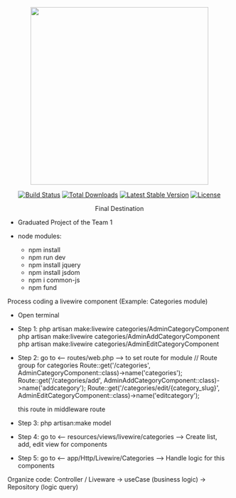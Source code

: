 <p align="center"><a href="https://laravel.com" target="_blank"><img src="https://raw.githubusercontent.com/laravel/art/master/logo-lockup/5%20SVG/2%20CMYK/1%20Full%20Color/laravel-logolockup-cmyk-red.svg" width="400"></a></p>

<p align="center">
<a href="https://travis-ci.org/laravel/framework"><img src="https://travis-ci.org/laravel/framework.svg" alt="Build Status"></a>
<a href="https://packagist.org/packages/laravel/framework"><img src="https://img.shields.io/packagist/dt/laravel/framework" alt="Total Downloads"></a>
<a href="https://packagist.org/packages/laravel/framework"><img src="https://img.shields.io/packagist/v/laravel/framework" alt="Latest Stable Version"></a>
<a href="https://packagist.org/packages/laravel/framework"><img src="https://img.shields.io/packagist/l/laravel/framework" alt="License"></a>
</p>

<p align="center">Final Destination</p>

- Graduated Project of the Team 1

- node modules: 
  + npm install
  + npm run dev
  + npm install jquery
  + npm install jsdom
  + npm i common-js
  + npm fund

Process coding a livewire component (Example: Categories module)
- Open terminal
- Step 1: php artisan make:livewire categories/AdminCategoryComponent
        php artisan make:livewire categories/AdminAddCategoryComponent
        php artisan make:livewire categories/AdminEditCategoryComponent

- Step 2: go to <-- routes/web.php --> to set route for module
        // Route group for categories
        Route::get('/categories', AdminCategoryComponent::class)->name('categories');
        Route::get('/categories/add', AdminAddCategoryComponent::class)->name('addcategory');
        Route::get('/categories/edit/{category_slug}', AdminEditCategoryComponent::class)->name('editcategory');
    
    this route in middleware route

- Step 3: php artisan:make model

- Step 4: go to <-- resources/views/livewire/categories -->
    Create list, add, edit view for components

- Step 5: go to <-- app/Http/Livewire/Categories -->
    Handle logic for this components

Organize code: Controller / Liveware -> useCase (business logic) -> Repository (logic query)

